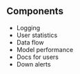 ## Components
- Logging
- User statistics
- Data flow
- Model performance
- Docs for users
- Down alerts